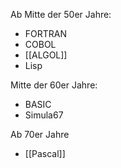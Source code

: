 Ab Mitte der 50er Jahre:
- FORTRAN
- COBOL
- [[ALGOL]]
- Lisp

Mitte der 60er Jahre:
- BASIC
- Simula67

Ab 70er Jahre 
- [[Pascal]]